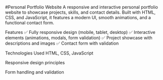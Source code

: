 #Personal Portfolio Website
A responsive and interactive personal portfolio website to showcase projects, skills, and contact details. Built with HTML, CSS, and JavaScript, it features a modern UI, smooth animations, and a functional contact form.

Features
✅ Fully responsive design (mobile, tablet, desktop)
✅ Interactive elements (animations, modals, form validation)
✅ Project showcase with descriptions and images
✅ Contact form with validation

Technologies Used
HTML, CSS, JavaScript

Responsive design principles

Form handling and validation
